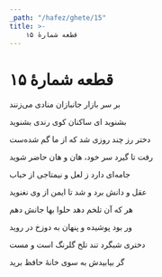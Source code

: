 ```yaml
---
_path: "/hafez/ghete/15"
title: >-
    قطعه شمارهٔ ۱۵
---
```

# قطعه شمارهٔ ۱۵

<div class="b" id="bn1"><div class="m1"><p>بر سر بازار جانبازان منادی می‌زنند</p></div>
<div class="m2"><p>بشنوید ای ساکنان کوی رندی بشنوید</p></div></div>
<div class="b" id="bn2"><div class="m1"><p>دختر رز چند روزی شد که از ما گم شده‌ست</p></div>
<div class="m2"><p>رفت تا گیرد سر خود، هان و هان حاضر شوید</p></div></div>
<div class="b" id="bn3"><div class="m1"><p>جامه‌ای دارد ز لعل و نیمتاجی از حباب</p></div>
<div class="m2"><p>عقل و دانش برد و شد تا ایمن از وی نغنوید</p></div></div>
<div class="b" id="bn4"><div class="m1"><p>هر که آن تلخم دهد حلوا بها جانش دهم</p></div>
<div class="m2"><p>ور بود پوشیده و پنهان به دوزخ در روید</p></div></div>
<div class="b" id="bn5"><div class="m1"><p>دختری شبگرد تند تلخ گلرنگ است و مست</p></div>
<div class="m2"><p>گر بیابیدش به سوی خانهٔ حافظ برید</p></div></div>

